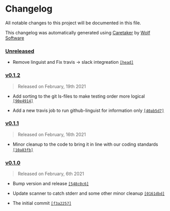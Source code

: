 # Changelog

All notable changes to this project will be documented in this file.


This changelog was automatically generated using [Caretaker](https://github.com/DevelopersToolbox/caretaker) by [Wolf Software](https://github.com/WolfSoftware)

### [Unreleased](https://github.com/TravisToolbox/php-lint/compare/v0.1.3...HEAD)

- Remove linguist and Fix travis -> slack integreation [`[head]`](https://github.com/TravisToolbox/php-lint/commit/)

### [v0.1.2](https://github.com/TravisToolbox/php-lint/compare/v0.1.1...v0.1.2)

> Released on February, 19th 2021

- Add sorting to the git ls-files to make testing order more logical [`[90e4914]`](https://github.com/TravisToolbox/php-lint/commit/90e49140f44c6ac83652053c71b17dd4c7c0f084)

- Add a new travis job to run github-linguist for information only [`[40ab5d7]`](https://github.com/TravisToolbox/php-lint/commit/40ab5d7f952e00cbcbc2aca4e4749c2cd8f8e86e)

### [v0.1.1](https://github.com/TravisToolbox/php-lint/compare/v0.1.0...v0.1.1)

> Released on February, 16th 2021

- Minor cleanup to the code to bring it in line with our coding standards [`[10a83fb]`](https://github.com/TravisToolbox/php-lint/commit/10a83fb7ae4c1df20861b1537705d2e72d3f5433)

### [v0.1.0](https://github.com/TravisToolbox/php-lint/releases/v0.1.0)

> Released on February, 6th 2021

- Bump version and release [`[548c0c6]`](https://github.com/TravisToolbox/php-lint/commit/548c0c6aa2482ce9d8bd794c61a8b6ead670d406)

- Update scanner to catch stderr and some other minor cleanup [`[0161dbd]`](https://github.com/TravisToolbox/php-lint/commit/0161dbd850171a6971d18a0fde452f794d8b8222)

- The initial commit [`[f3a2257]`](https://github.com/TravisToolbox/php-lint/commit/f3a2257f635d61620cd2b718c85b6df4453da304)

